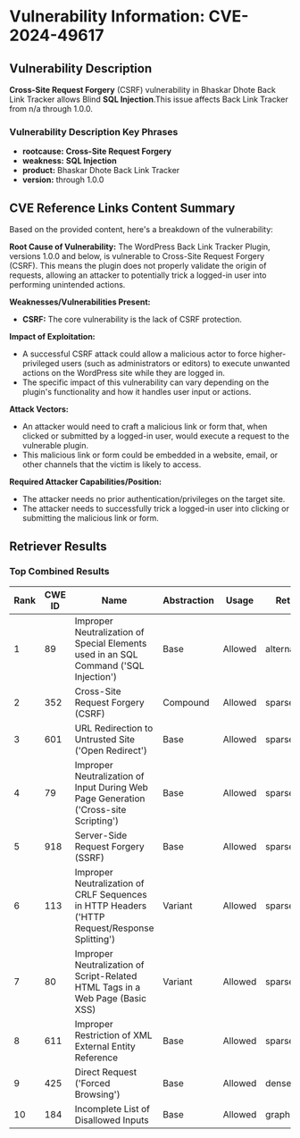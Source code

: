 # Vulnerability Information: CVE-2024-49617

## Vulnerability Description
**Cross-Site Request Forgery** (CSRF) vulnerability in Bhaskar Dhote Back Link Tracker allows Blind **SQL Injection**.This issue affects Back Link Tracker from n/a through 1.0.0.

### Vulnerability Description Key Phrases
- **rootcause:** **Cross-Site Request Forgery**
- **weakness:** **SQL Injection**
- **product:** Bhaskar Dhote Back Link Tracker
- **version:** through 1.0.0

## CVE Reference Links Content Summary
Based on the provided content, here's a breakdown of the vulnerability:

**Root Cause of Vulnerability:**
The WordPress Back Link Tracker Plugin, versions 1.0.0 and below, is vulnerable to Cross-Site Request Forgery (CSRF). This means the plugin does not properly validate the origin of requests, allowing an attacker to potentially trick a logged-in user into performing unintended actions.

**Weaknesses/Vulnerabilities Present:**
- **CSRF:** The core vulnerability is the lack of CSRF protection.

**Impact of Exploitation:**
- A successful CSRF attack could allow a malicious actor to force higher-privileged users (such as administrators or editors) to execute unwanted actions on the WordPress site while they are logged in.
- The specific impact of this vulnerability can vary depending on the plugin's functionality and how it handles user input or actions.

**Attack Vectors:**
- An attacker would need to craft a malicious link or form that, when clicked or submitted by a logged-in user, would execute a request to the vulnerable plugin.
- This malicious link or form could be embedded in a website, email, or other channels that the victim is likely to access.

**Required Attacker Capabilities/Position:**
- The attacker needs no prior authentication/privileges on the target site.
- The attacker needs to successfully trick a logged-in user into clicking or submitting the malicious link or form.

## Retriever Results

### Top Combined Results

| Rank | CWE ID | Name | Abstraction | Usage  | Retrievers | Individual Scores |
|------|--------|------|-------------|-------|------------|-------------------|
| 1 | 89 | Improper Neutralization of Special Elements used in an SQL Command ('SQL Injection') | Base | Allowed | alternate_terms | 1.000 |
| 2 | 352 | Cross-Site Request Forgery (CSRF) | Compound | Allowed | sparse | 0.235 |
| 3 | 601 | URL Redirection to Untrusted Site ('Open Redirect') | Base | Allowed | sparse | 0.197 |
| 4 | 79 | Improper Neutralization of Input During Web Page Generation ('Cross-site Scripting') | Base | Allowed | sparse | 0.191 |
| 5 | 918 | Server-Side Request Forgery (SSRF) | Base | Allowed | sparse | 0.186 |
| 6 | 113 | Improper Neutralization of CRLF Sequences in HTTP Headers ('HTTP Request/Response Splitting') | Variant | Allowed | sparse | 0.171 |
| 7 | 80 | Improper Neutralization of Script-Related HTML Tags in a Web Page (Basic XSS) | Variant | Allowed | sparse | 0.162 |
| 8 | 611 | Improper Restriction of XML External Entity Reference | Base | Allowed | sparse | 0.161 |
| 9 | 425 | Direct Request ('Forced Browsing') | Base | Allowed | dense | 0.536 |
| 10 | 184 | Incomplete List of Disallowed Inputs | Base | Allowed | graph | 0.002 |

